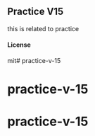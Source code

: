 ## Practice V15

this is related to practice

#### License

mit# practice-v-15
# practice-v-15
# practice-v-15
